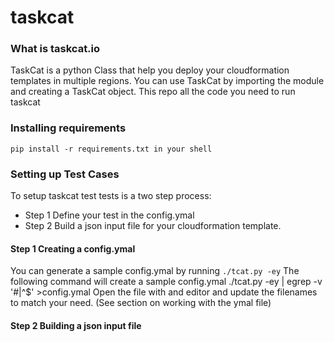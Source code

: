 # taskcat
### What is taskcat.io
TaskCat is a python Class that help you deploy your cloudformation templates in multiple regions. You can use TaskCat by importing the module and creating a TaskCat object. This repo all the code you need to run taskcat

### Installing requirements
    pip install -r requirements.txt in your shell

### Setting up Test Cases 
To setup taskcat test tests is a two step process:
* Step 1 Define your test in the config.ymal
* Step 2 Build a json input file for your cloudformation template.

#### Step 1 Creating a config.ymal
You can generate a sample config.ymal by running `./tcat.py -ey`
The following command will create a sample config.ymal
   ./tcat.py -ey | egrep -v '#|^$'  >config.ymal
Open the file with and editor and update the filenames to match your need. (See section on working with the ymal file)

#### Step 2 Building a json input file
